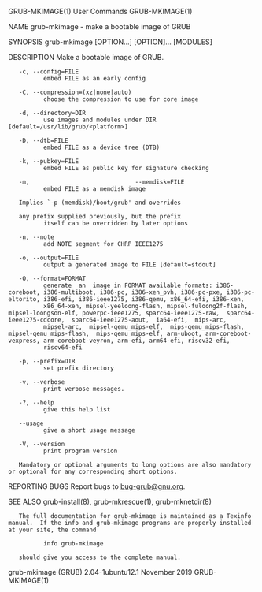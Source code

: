 GRUB-MKIMAGE(1)                                                                                 User Commands                                                                                 GRUB-MKIMAGE(1)

NAME
       grub-mkimage - make a bootable image of GRUB

SYNOPSIS
       grub-mkimage [OPTION...] [OPTION]... [MODULES]

DESCRIPTION
       Make a bootable image of GRUB.

       -c, --config=FILE
              embed FILE as an early config

       -C, --compression=(xz|none|auto)
              choose the compression to use for core image

       -d, --directory=DIR
              use images and modules under DIR [default=/usr/lib/grub/<platform>]

       -D, --dtb=FILE
              embed FILE as a device tree (DTB)

       -k, --pubkey=FILE
              embed FILE as public key for signature checking

       -m,                              --memdisk=FILE
              embed FILE as a memdisk image

       Implies `-p (memdisk)/boot/grub' and overrides

       any prefix supplied previously, but the prefix
              itself can be overridden by later options

       -n, --note
              add NOTE segment for CHRP IEEE1275

       -o, --output=FILE
              output a generated image to FILE [default=stdout]

       -O, --format=FORMAT
              generate  an  image in FORMAT available formats: i386-coreboot, i386-multiboot, i386-pc, i386-xen_pvh, i386-pc-pxe, i386-pc-eltorito, i386-efi, i386-ieee1275, i386-qemu, x86_64-efi, i386-xen,
              x86_64-xen, mipsel-yeeloong-flash, mipsel-fuloong2f-flash, mipsel-loongson-elf, powerpc-ieee1275, sparc64-ieee1275-raw,  sparc64-ieee1275-cdcore,  sparc64-ieee1275-aout,  ia64-efi,  mips-arc,
              mipsel-arc,  mipsel-qemu_mips-elf,  mips-qemu_mips-flash,  mipsel-qemu_mips-flash,  mips-qemu_mips-elf, arm-uboot, arm-coreboot-vexpress, arm-coreboot-veyron, arm-efi, arm64-efi, riscv32-efi,
              riscv64-efi

       -p, --prefix=DIR
              set prefix directory

       -v, --verbose
              print verbose messages.

       -?, --help
              give this help list

       --usage
              give a short usage message

       -V, --version
              print program version

       Mandatory or optional arguments to long options are also mandatory or optional for any corresponding short options.

REPORTING BUGS
       Report bugs to <bug-grub@gnu.org>.

SEE ALSO
       grub-install(8), grub-mkrescue(1), grub-mknetdir(8)

       The full documentation for grub-mkimage is maintained as a Texinfo manual.  If the info and grub-mkimage programs are properly installed at your site, the command

              info grub-mkimage

       should give you access to the complete manual.

grub-mkimage (GRUB) 2.04-1ubuntu12.1                                                            November 2019                                                                                 GRUB-MKIMAGE(1)

